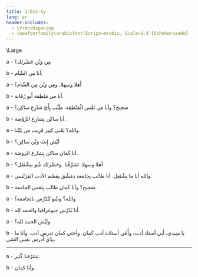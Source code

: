 ```yaml
---
title: 1-D14-Sy
lang: ar
header-includes:
  - \frenchspacing
  - \newfontfamily\arabicfont[Script=Arabic, Scale=1.4]{Scheherazade}
---
```


\Large

a - مِن وَيْن حَضْرتَك؟

b - أنا مِن الشّام.

a - أَهلا وسهلا. ومِن وَيْن مِن الشّام؟

b - أنا من مَنْطِقة أَبو رُمّانة.

a - صَحِيح؟ وأنا من نَفْس الْمَنْطِقة. طَيِّب بِأَيّ شارِع ساكِن؟

b - أنا ساكِن بِشارِع الرَّوْضة.

a - والله؟ يَعْني كتِير قَرِيب من بَيْتْنا.

b - لَيْش إِنتَ وَيْن ساكِن؟

a - أنا كَمان ساكن بِشارع الروضة.

b - أهلا وسهلا. تَشَرَّفْنا. وحَضْرتَك شُو بتِشْتَغِل؟

a - والله أنا ما بِشْتَغِل.  أنا طالب بِجامعة دِمَشْق بِقِسْم الأدب الفِرَنْسي.

b - صَحِيح؟ وأنا كَمان طالب بِنَفس الجامعة.

a - والله؟ وشُو بْتُدْرُس بالجامعة؟

b - أنا بُدْرُس جيوغرافيا والحمد لله.

a - ولَيْش الحمد لله؟

b - يا سِيدي، أَبي أستاذ أدب، وأُمّي أستاذة أدب كَمان. وأختي كمان تدرس أدب. وأنا ما بِدّي أدرس نفس الشي.

---

a -  تشرّفنا كْتير.

b - وأنا كمان.
